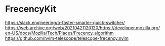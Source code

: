 # FrecencyKit

https://slack.engineering/a-faster-smarter-quick-switcher/
https://web.archive.org/web/20210421120120/https://developer.mozilla.org/en-US/docs/Mozilla/Tech/Places/Frecency_algorithm
https://github.com/nvim-telescope/telescope-frecency.nvim
